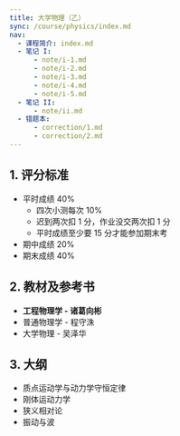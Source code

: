 ```yaml
---
title: 大学物理（乙）
sync: /course/physics/index.md
nav:
  - 课程简介: index.md
  - 笔记 I:
      - note/i-1.md
      - note/i-2.md
      - note/i-3.md
      - note/i-4.md
      - note/i-5.md
  - 笔记 II:
      - note/ii.md
  - 错题本:
      - correction/1.md
      - correction/2.md
---
```


## 1. 评分标准

- 平时成绩 40%
    - 四次小测每次 10%
    - 迟到两次扣 1 分，作业没交两次扣 1 分
    - 平时成绩至少要 15 分才能参加期末考
- 期中成绩 20%
- 期末成绩 40%

## 2. 教材及参考书

- **工程物理学 - 诸葛向彬**
- 普通物理学 - 程守洙
- 大学物理 - 吴泽华

## 3. 大纲

- 质点运动学与动力学守恒定律
- 刚体运动力学
- 狭义相对论
- 振动与波
